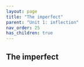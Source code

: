 ```yaml
---
layout: page
title: "The imperfect"
parent: "Unit 1: inflection"
nav_order: 25
has_children: true
---
```



## The imperfect

